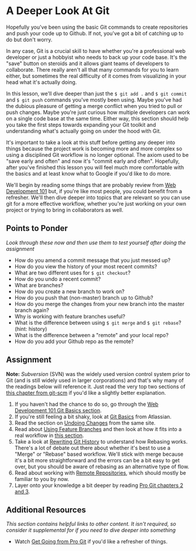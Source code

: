 # A Deeper Look At Git
<!-- *Estimated Time: 3-4 hours*-->

Hopefully you've been using the basic Git commands to create repositories and push your code up to Github.  If not, you've got a bit of catching up to do but don't worry.
 
In any case, Git is a crucial skill to have whether you're a professional web developer or just a hobbyist who needs to back up your code base.  It's the "save" button on steroids and it allows giant teams of developers to collaborate.  There really aren't all that many commands for you to learn either, but sometimes the real difficulty of it comes from visualizing in your head what it's actually doing.

In this lesson, we'll dive deeper than just the `$ git add .` and `$ git commit` and `$ git push` commands you've mostly been using.  Maybe you've had the dubious pleasure of getting a merge conflict when you tried to pull or push changes.  Maybe you're just curious how multiple developers can work on a single code base at the same time.  Either way, this section should help you take the first steps towards expanding your Git toolkit and understanding what's actually going on under the hood with Git.

It's important to take a look at this stuff before getting any deeper into things because the project work is becoming more and more complex so using a disciplined Git workflow is no longer optional.  The axiom used to be "save early and often" and now it's "commit early and often".  Hopefully, after you've finished this lesson you will feel much more comfortable with the basics and at least know what to Google if you'd like to do more.

We'll begin by reading some things that are probably review from [Web Development 101](/web-development-101/git-basics) but, if you're like most people, you could benefit from a refresher. We'll then dive deeper into topics that are relevant so you can use git for a more effective workflow, whether you're just working on your own project or trying to bring in collaborators as well.


## Points to Ponder

*Look through these now and then use them to test yourself after doing the assignment*


* How do you amend a commit message that you just messed up?
* How do you view the history of your most recent commits?
* What are two different uses for `$ git checkout`?
* How do you undo a recent commit?
* What are branches?
* How do you create a new branch to work on? 
* How do you push that (non-master) branch up to Github?
* How do you merge the changes from your new branch into the master branch again?
* Why is working with feature branches useful?
* What is the difference between using `$ git merge` and `$ git rebase`? (hint: history)
* What is the difference between a "remote" and your local repo?
* How do you add your Github repo as the remote?

## Assignment

**Note:** *Subversion* (SVN) was the widely used version control system prior to Git (and is still widely used in larger corporations) and that's why many of the readings below will reference it.  Just read the very top two sections of [this chapter from git-scm](http://git-scm.com/book/en/Git-and-Other-Systems-Git-and-Subversion) if you'd like a slightly better explanation.

1. If you haven't had the chance to do so, go through the [Web Development 101 Git Basics section](/web-development-101/git-basics).
2. If you're still feeling a bit shaky, look at [Git Basics](https://www.atlassian.com/git/tutorial/git-basics) from Atlassian.
3. Read the section on [Undoing Changes](https://www.atlassian.com/git/tutorial/undoing-changes) from the same site.
4. Read about [Using Feature Branches](https://www.atlassian.com/git/tutorial/git-branches) and then look at how it fits into a real workflow in [this section](/ruby-programming/using-git-in-the-real-world).
5. Take a look at [Rewriting Git History](https://www.atlassian.com/git/tutorial/rewriting-git-history) to understand how Rebasing works.  There's a lot of debate out there about whether it's best to use a "Merge" or "Rebase" based workflow.  We'll stick with merge because it's a bit more straightforward and the errors can be a bit easy to get over, but you should be aware of rebasing as an alternative type of flow.
6. Read about working with [Remote Repositories](https://www.atlassian.com/git/tutorial/remote-repositories), which should mostly be familiar to you by now.
7. Layer onto your knowledge a bit deeper by reading [Pro Git chapters 2 and 3](http://git-scm.com/book).


## Additional Resources

*This section contains helpful links to other content. It isn't required, so consider it supplemental for if you need to dive deeper into something*


* Watch [Get Going from Pro Git](http://git-scm.com/video/get-going) if you'd like a refresher of things.
